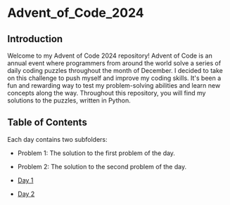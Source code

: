 # Advent_of_Code_2024

## Introduction

Welcome to my Advent of Code 2024 repository! Advent of Code is an annual event where programmers from around the world solve a series of daily coding puzzles throughout the month of December. I decided to take on this challenge to push myself and improve my coding skills. It's been a fun and rewarding way to test my problem-solving abilities and learn new concepts along the way. Throughout this repository, you will find my solutions to the puzzles, written in Python.

## Table of Contents

Each day contains two subfolders:
- Problem 1: The solution to the first problem of the day.
- Problem 2: The solution to the second problem of the day.
  
- [Day 1](https://github.com/JohnBMcAllister/Advent_of_Code_2024/tree/main/Day_1)
- [Day 2](#day-2)

